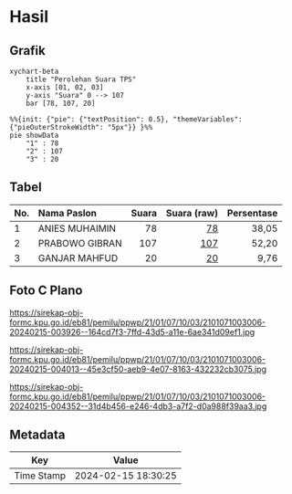 # Hasil

## Grafik

```mermaid
xychart-beta
    title "Perolehan Suara TPS"
    x-axis [01, 02, 03]
    y-axis "Suara" 0 --> 107
    bar [78, 107, 20]
```

```mermaid
%%{init: {"pie": {"textPosition": 0.5}, "themeVariables": {"pieOuterStrokeWidth": "5px"}} }%%
pie showData
    "1" : 78
    "2" : 107
    "3" : 20
```

## Tabel

| No. | Nama Paslon    | Suara | Suara (raw) | Persentase |
|:--- |:-------------- | -----:| -----------:| ----------:|
| 1   | ANIES MUHAIMIN | 78    | [78][p-1]   | 38,05      |
| 2   | PRABOWO GIBRAN | 107   | [107][p-2]  | 52,20      |
| 3   | GANJAR MAHFUD  | 20    | [20][p-3]   | 9,76       |


[p-1]: https://github.com/gigit-pemilu/pemilu-2024-21-kepulauan-riau/blob/main/pilpres/hitung-suara/sub/21-kepulauan-riau/sub/01-bintan/sub/07-bintan-utara/sub/1003-tanjung-uban-selatan/sub/006-tps/sub/paslon-1.txt
[p-2]: https://github.com/gigit-pemilu/pemilu-2024-21-kepulauan-riau/blob/main/pilpres/hitung-suara/sub/21-kepulauan-riau/sub/01-bintan/sub/07-bintan-utara/sub/1003-tanjung-uban-selatan/sub/006-tps/sub/paslon-2.txt
[p-3]: https://github.com/gigit-pemilu/pemilu-2024-21-kepulauan-riau/blob/main/pilpres/hitung-suara/sub/21-kepulauan-riau/sub/01-bintan/sub/07-bintan-utara/sub/1003-tanjung-uban-selatan/sub/006-tps/sub/paslon-3.txt

## Foto C Plano

https://sirekap-obj-formc.kpu.go.id/eb81/pemilu/ppwp/21/01/07/10/03/2101071003006-20240215-003926--164cd7f3-7ffd-43d5-a11e-6ae341d09ef1.jpg

https://sirekap-obj-formc.kpu.go.id/eb81/pemilu/ppwp/21/01/07/10/03/2101071003006-20240215-004013--45e3cf50-aeb9-4e07-8163-432232cb3075.jpg

https://sirekap-obj-formc.kpu.go.id/eb81/pemilu/ppwp/21/01/07/10/03/2101071003006-20240215-004352--31d4b456-e246-4db3-a7f2-d0a988f39aa3.jpg


## Metadata

| Key        | Value               |
| ---------- | ------------------- |
| Time Stamp | 2024-02-15 18:30:25 |



